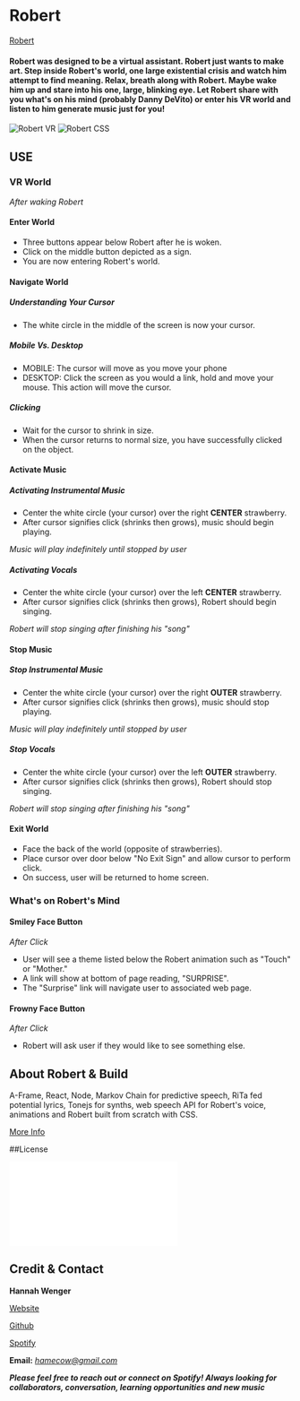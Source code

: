 # Robert

[Robert](https://vast-depths-13570.herokuapp.com/ "Robert's Homepage")

#### Robert was designed to be a virtual assistant.  Robert just wants to make art.  Step inside Robert's world, one large existential crisis and watch him attempt to find meaning. Relax, breath along with Robert.  Maybe wake him up and stare into his one, large, blinking eye.  Let Robert share with you what's on his mind (probably Danny DeVito) or enter his VR world and listen to him generate music just for you!


![Robert VR](https://user-images.githubusercontent.com/63066634/109834491-18e91880-7bf7-11eb-9214-de95ad048bf0.jpg)
![Robert CSS](https://user-images.githubusercontent.com/63066634/109834663-4afa7a80-7bf7-11eb-9311-7c8e9a9829a0.jpg)

## USE

### VR World
*After waking Robert*

#### Enter World

* Three buttons appear below Robert after he is woken. 
* Click on the middle button depicted as a sign.  
* You are now entering Robert's world.

#### Navigate World

##### **Understanding Your Cursor**
* The white circle in the middle of the screen is now your cursor.

##### **Mobile Vs. Desktop**
* MOBILE: The cursor will move as you move your phone
* DESKTOP: Click the screen as you would a link, hold and move your mouse. This action will move the cursor.

##### **Clicking**
* Wait for the cursor to shrink in size.  
* When the cursor returns to normal size, you have successfully clicked on the object.

#### Activate Music

##### **Activating Instrumental Music**
* Center the white circle (your cursor) over the right **CENTER** strawberry.
* After cursor signifies click (shrinks then grows), music should begin playing.

*Music will play indefinitely until stopped by user*

##### **Activating Vocals**
* Center the white circle (your cursor) over the left **CENTER** strawberry.
* After cursor signifies click (shrinks then grows), Robert should begin singing.

*Robert will stop singing after finishing his "song"*

#### Stop Music

##### **Stop Instrumental Music**
* Center the white circle (your cursor) over the right **OUTER** strawberry.
* After cursor signifies click (shrinks then grows), music should stop playing.

*Music will play indefinitely until stopped by user*

##### **Stop Vocals**
* Center the white circle (your cursor) over the left **OUTER** strawberry.
* After cursor signifies click (shrinks then grows), Robert should stop singing.

*Robert will stop singing after finishing his "song"*

#### Exit World
* Face the back of the world (opposite of strawberries).
* Place cursor over door below "No Exit Sign" and allow cursor to perform click.
* On success, user will be returned to home screen.

### What's on Robert's Mind

#### Smiley Face Button
*After Click*
* User will see a theme listed below the Robert animation such as "Touch" or "Mother."
* A link will show at bottom of page reading, "SURPRISE".
* The "Surprise" link will navigate user to associated web page.


#### Frowny Face Button
*After Click*
* Robert will ask user if they would like to see something else.

## About Robert & Build

A-Frame, React, Node, Markov Chain for predictive speech, RiTa fed potential lyrics, Tonejs for synths, web speech API for Robert's voice, animations and Robert built from scratch with CSS.

[More Info](https://vast-depths-13570.herokuapp.com/aboutrobert "About Robert")

##License

 ![Apache 2.0](/LICENSE.md)

## Credit & Contact

**Hannah Wenger**

[Website](https://hannahwenger.herokuapp.com/ "Hannah Website")

[Github](https://github.com/hawenger "Hannah Github")

[Spotify](https://open.spotify.com/user/hannahinseattle?si=0LrDKZ8dSIm1MyJYuDdUAw "Hannah Spotify")

**Email:** *hamecow@gmail.com*

***Please feel free to reach out or connect on Spotify! Always looking for collaborators, conversation, learning opportunities and new music***

